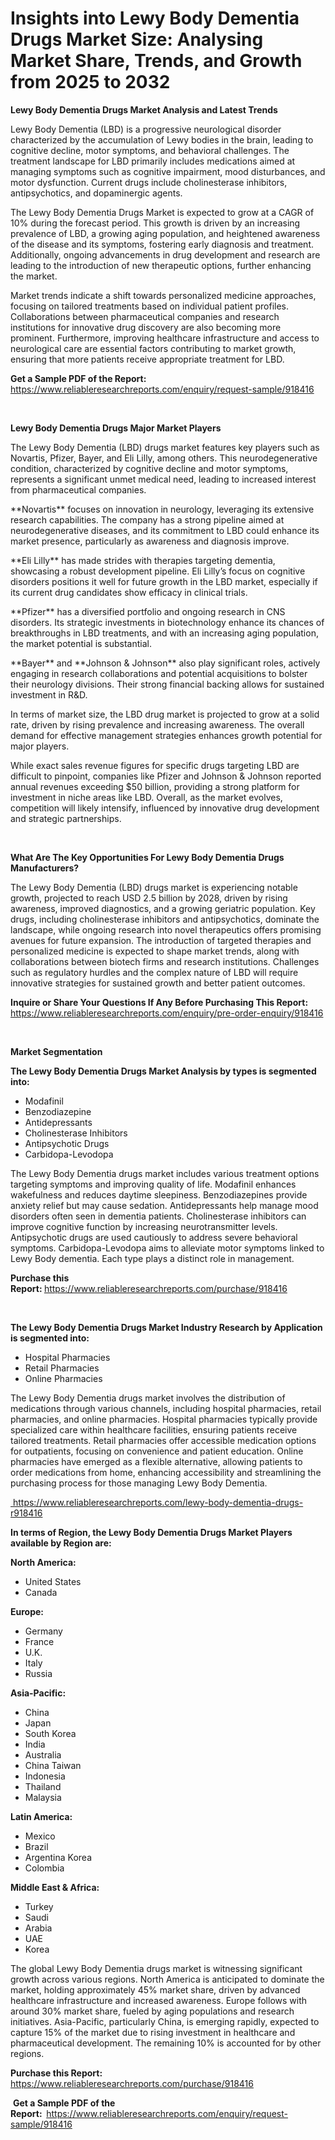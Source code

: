 <p><h1>Insights into Lewy Body Dementia Drugs Market Size: Analysing Market Share, Trends, and Growth from 2025 to 2032</h1></p><p><strong>Lewy Body Dementia Drugs Market Analysis and Latest Trends</strong></p>
<p><p>Lewy Body Dementia (LBD) is a progressive neurological disorder characterized by the accumulation of Lewy bodies in the brain, leading to cognitive decline, motor symptoms, and behavioral challenges. The treatment landscape for LBD primarily includes medications aimed at managing symptoms such as cognitive impairment, mood disturbances, and motor dysfunction. Current drugs include cholinesterase inhibitors, antipsychotics, and dopaminergic agents.</p><p>The Lewy Body Dementia Drugs Market is expected to grow at a CAGR of 10% during the forecast period. This growth is driven by an increasing prevalence of LBD, a growing aging population, and heightened awareness of the disease and its symptoms, fostering early diagnosis and treatment. Additionally, ongoing advancements in drug development and research are leading to the introduction of new therapeutic options, further enhancing the market.</p><p>Market trends indicate a shift towards personalized medicine approaches, focusing on tailored treatments based on individual patient profiles. Collaborations between pharmaceutical companies and research institutions for innovative drug discovery are also becoming more prominent. Furthermore, improving healthcare infrastructure and access to neurological care are essential factors contributing to market growth, ensuring that more patients receive appropriate treatment for LBD.</p></p>
<p><strong>Get a Sample PDF of the Report:&nbsp;</strong> <a href="https://www.reliableresearchreports.com/enquiry/request-sample/918416?utm_campaign=3066&utm_medium=2&utm_source=Github&utm_content=ia&utm_term=17042025&utm_id=lewy-body-dementia-drugs">https://www.reliableresearchreports.com/enquiry/request-sample/918416</a></p>
<p>&nbsp;</p>
<p><strong>Lewy Body Dementia Drugs Major Market Players</strong></p>
<p><p>The Lewy Body Dementia (LBD) drugs market features key players such as Novartis, Pfizer, Bayer, and Eli Lilly, among others. This neurodegenerative condition, characterized by cognitive decline and motor symptoms, represents a significant unmet medical need, leading to increased interest from pharmaceutical companies.</p><p>**Novartis** focuses on innovation in neurology, leveraging its extensive research capabilities. The company has a strong pipeline aimed at neurodegenerative diseases, and its commitment to LBD could enhance its market presence, particularly as awareness and diagnosis improve.</p><p>**Eli Lilly** has made strides with therapies targeting dementia, showcasing a robust development pipeline. Eli Lilly’s focus on cognitive disorders positions it well for future growth in the LBD market, especially if its current drug candidates show efficacy in clinical trials.</p><p>**Pfizer** has a diversified portfolio and ongoing research in CNS disorders. Its strategic investments in biotechnology enhance its chances of breakthroughs in LBD treatments, and with an increasing aging population, the market potential is substantial.</p><p>**Bayer** and **Johnson & Johnson** also play significant roles, actively engaging in research collaborations and potential acquisitions to bolster their neurology divisions. Their strong financial backing allows for sustained investment in R&D.</p><p>In terms of market size, the LBD drug market is projected to grow at a solid rate, driven by rising prevalence and increasing awareness. The overall demand for effective management strategies enhances growth potential for major players.</p><p>While exact sales revenue figures for specific drugs targeting LBD are difficult to pinpoint, companies like Pfizer and Johnson & Johnson reported annual revenues exceeding $50 billion, providing a strong platform for investment in niche areas like LBD. Overall, as the market evolves, competition will likely intensify, influenced by innovative drug development and strategic partnerships.</p></p>
<p>&nbsp;</p>
<p><strong>What Are The Key Opportunities For Lewy Body Dementia Drugs Manufacturers?</strong></p>
<p><p>The Lewy Body Dementia (LBD) drugs market is experiencing notable growth, projected to reach USD 2.5 billion by 2028, driven by rising awareness, improved diagnostics, and a growing geriatric population. Key drugs, including cholinesterase inhibitors and antipsychotics, dominate the landscape, while ongoing research into novel therapeutics offers promising avenues for future expansion. The introduction of targeted therapies and personalized medicine is expected to shape market trends, along with collaborations between biotech firms and research institutions. Challenges such as regulatory hurdles and the complex nature of LBD will require innovative strategies for sustained growth and better patient outcomes.</p></p>
<p><strong>Inquire or Share Your Questions If Any Before Purchasing This Report:</strong> <a href="https://www.reliableresearchreports.com/enquiry/pre-order-enquiry/918416?utm_campaign=3066&utm_medium=2&utm_source=Github&utm_content=ia&utm_term=17042025&utm_id=lewy-body-dementia-drugs">https://www.reliableresearchreports.com/enquiry/pre-order-enquiry/918416</a></p>
<p>&nbsp;</p>
<p><strong>Market Segmentation</strong></p>
<p><strong>The Lewy Body Dementia Drugs Market Analysis by types is segmented into:</strong></p>
<p><ul><li>Modafinil</li><li>Benzodiazepine</li><li>Antidepressants</li><li>Cholinesterase Inhibitors</li><li>Antipsychotic Drugs</li><li>Carbidopa-Levodopa</li></ul></p>
<p><p>The Lewy Body Dementia drugs market includes various treatment options targeting symptoms and improving quality of life. Modafinil enhances wakefulness and reduces daytime sleepiness. Benzodiazepines provide anxiety relief but may cause sedation. Antidepressants help manage mood disorders often seen in dementia patients. Cholinesterase inhibitors can improve cognitive function by increasing neurotransmitter levels. Antipsychotic drugs are used cautiously to address severe behavioral symptoms. Carbidopa-Levodopa aims to alleviate motor symptoms linked to Lewy Body dementia. Each type plays a distinct role in management.</p></p>
<p><strong>Purchase this Report:&nbsp;</strong><a href="https://www.reliableresearchreports.com/purchase/918416?utm_campaign=3066&utm_medium=2&utm_source=Github&utm_content=ia&utm_term=17042025&utm_id=lewy-body-dementia-drugs">https://www.reliableresearchreports.com/purchase/918416</a></p>
<p>&nbsp;</p>
<p><strong>The Lewy Body Dementia Drugs Market Industry Research by Application is segmented into:</strong></p>
<p><ul><li>Hospital Pharmacies</li><li>Retail Pharmacies</li><li>Online Pharmacies</li></ul></p>
<p><p>The Lewy Body Dementia drugs market involves the distribution of medications through various channels, including hospital pharmacies, retail pharmacies, and online pharmacies. Hospital pharmacies typically provide specialized care within healthcare facilities, ensuring patients receive tailored treatments. Retail pharmacies offer accessible medication options for outpatients, focusing on convenience and patient education. Online pharmacies have emerged as a flexible alternative, allowing patients to order medications from home, enhancing accessibility and streamlining the purchasing process for those managing Lewy Body Dementia.</p></p>
<p><a href="https://www.reliableresearchreports.com/lewy-body-dementia-drugs-r918416?utm_campaign=3066&utm_medium=2&utm_source=Github&utm_content=ia&utm_term=17042025&utm_id=lewy-body-dementia-drugs">&nbsp;https://www.reliableresearchreports.com/lewy-body-dementia-drugs-r918416</a></p>
<p><strong>In terms of Region, the Lewy Body Dementia Drugs Market Players available by Region are:</strong></p>
<p>
    <p> <strong> North America: </strong>
        <ul>
            <li>United States</li>
            <li>Canada</li>
        </ul>
        </p> 
    <p> <strong> Europe: </strong>
        <ul>
            <li>Germany</li>
            <li>France</li>
            <li>U.K.</li>
            <li>Italy</li>
            <li>Russia</li>
        </ul>
        </p> 
    <p> <strong> Asia-Pacific: </strong>
        <ul>
            <li>China</li>
            <li>Japan</li>
            <li>South Korea</li>
            <li>India</li>
            <li>Australia</li>
            <li>China Taiwan</li>
            <li>Indonesia</li>
            <li>Thailand</li>
            <li>Malaysia</li>
        </ul>
        </p> 
    <p> <strong> Latin America: </strong>
        <ul>
            <li>Mexico</li>
            <li>Brazil</li>
            <li>Argentina Korea</li>
            <li>Colombia</li>
        </ul>
        </p> 
    <p> <strong> Middle East & Africa: </strong>
        <ul>
            <li>Turkey</li>
            <li>Saudi</li>
            <li>Arabia</li>
            <li>UAE</li>
            <li>Korea</li>
        </ul>
    </p>
    </p>
<p><p>The global Lewy Body Dementia drugs market is witnessing significant growth across various regions. North America is anticipated to dominate the market, holding approximately 45% market share, driven by advanced healthcare infrastructure and increased awareness. Europe follows with around 30% market share, fueled by aging populations and research initiatives. Asia-Pacific, particularly China, is emerging rapidly, expected to capture 15% of the market due to rising investment in healthcare and pharmaceutical development. The remaining 10% is accounted for by other regions.</p></p>
<p><strong>Purchase this Report: </strong><a href="https://www.reliableresearchreports.com/purchase/918416?utm_campaign=3066&utm_medium=2&utm_source=Github&utm_content=ia&utm_term=17042025&utm_id=lewy-body-dementia-drugs">https://www.reliableresearchreports.com/purchase/918416</a></p>
<p>&nbsp;<strong>Get a Sample PDF of the Report:&nbsp;&nbsp;</strong><a href="https://www.reliableresearchreports.com/enquiry/request-sample/918416?utm_campaign=3066&utm_medium=2&utm_source=Github&utm_content=ia&utm_term=17042025&utm_id=lewy-body-dementia-drugs">https://www.reliableresearchreports.com/enquiry/request-sample/918416</a></p>
<p><strong></strong></p>
<p><p></p><p></p><p></p></p>